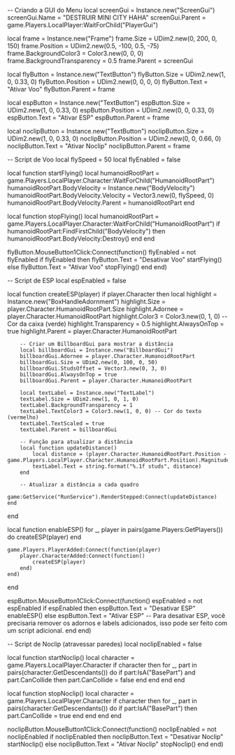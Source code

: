 


-- Criando a GUI do Menu
local screenGui = Instance.new("ScreenGui")
screenGui.Name = "DESTRUIR MINI CITY HAHA"
screenGui.Parent = game.Players.LocalPlayer:WaitForChild("PlayerGui")

local frame = Instance.new("Frame")
frame.Size = UDim2.new(0, 200, 0, 150)
frame.Position = UDim2.new(0.5, -100, 0.5, -75)
frame.BackgroundColor3 = Color3.new(0, 0, 0)
frame.BackgroundTransparency = 0.5
frame.Parent = screenGui

local flyButton = Instance.new("TextButton")
flyButton.Size = UDim2.new(1, 0, 0.33, 0)
flyButton.Position = UDim2.new(0, 0, 0, 0)
flyButton.Text = "Ativar Voo"
flyButton.Parent = frame

local espButton = Instance.new("TextButton")
espButton.Size = UDim2.new(1, 0, 0.33, 0)
espButton.Position = UDim2.new(0, 0, 0.33, 0)
espButton.Text = "Ativar ESP"
espButton.Parent = frame

local noclipButton = Instance.new("TextButton")
noclipButton.Size = UDim2.new(1, 0, 0.33, 0)
noclipButton.Position = UDim2.new(0, 0, 0.66, 0)
noclipButton.Text = "Ativar Noclip"
noclipButton.Parent = frame

-- Script de Voo
local flySpeed = 50
local flyEnabled = false

local function startFlying()
    local humanoidRootPart = game.Players.LocalPlayer.Character:WaitForChild("HumanoidRootPart")
    humanoidRootPart.BodyVelocity = Instance.new("BodyVelocity")
    humanoidRootPart.BodyVelocity.Velocity = Vector3.new(0, flySpeed, 0)
    humanoidRootPart.BodyVelocity.Parent = humanoidRootPart
end

local function stopFlying()
    local humanoidRootPart = game.Players.LocalPlayer.Character:WaitForChild("HumanoidRootPart")
    if humanoidRootPart:FindFirstChild("BodyVelocity") then
        humanoidRootPart.BodyVelocity:Destroy()
    end
end

flyButton.MouseButton1Click:Connect(function()
    flyEnabled = not flyEnabled
    if flyEnabled then
        flyButton.Text = "Desativar Voo"
        startFlying()
    else
        flyButton.Text = "Ativar Voo"
        stopFlying()
    end
end)

-- Script de ESP
local espEnabled = false

local function createESP(player)
    if player.Character then
        local highlight = Instance.new("BoxHandleAdornment")
        highlight.Size = player.Character.HumanoidRootPart.Size
        highlight.Adornee = player.Character.HumanoidRootPart
        highlight.Color3 = Color3.new(0, 1, 0) -- Cor da caixa (verde)
        highlight.Transparency = 0.5
        highlight.AlwaysOnTop = true
        highlight.Parent = player.Character.HumanoidRootPart

        -- Criar um BillboardGui para mostrar a distância
        local billboardGui = Instance.new("BillboardGui")
        billboardGui.Adornee = player.Character.HumanoidRootPart
        billboardGui.Size = UDim2.new(0, 100, 0, 50)
        billboardGui.StudsOffset = Vector3.new(0, 3, 0)
        billboardGui.AlwaysOnTop = true
        billboardGui.Parent = player.Character.HumanoidRootPart

        local textLabel = Instance.new("TextLabel")
        textLabel.Size = UDim2.new(1, 0, 1, 0)
        textLabel.BackgroundTransparency = 1
        textLabel.TextColor3 = Color3.new(1, 0, 0) -- Cor do texto (vermelho)
        textLabel.TextScaled = true
        textLabel.Parent = billboardGui

        -- Função para atualizar a distância
        local function updateDistance()
            local distance = (player.Character.HumanoidRootPart.Position - game.Players.LocalPlayer.Character.HumanoidRootPart.Position).Magnitude
            textLabel.Text = string.format("%.1f studs", distance)
        end

        -- Atualizar a distância a cada quadro
        game:GetService("RunService").RenderStepped:Connect(updateDistance)
    end
end

local function enableESP()
    for _, player in pairs(game.Players:GetPlayers()) do
        createESP(player)
    end

    game.Players.PlayerAdded:Connect(function(player)
        player.CharacterAdded:Connect(function()
            createESP(player)
        end)
    end)
end

espButton.MouseButton1Click:Connect(function()
    espEnabled = not espEnabled
    if espEnabled then
        espButton.Text = "Desativar ESP"
        enableESP()
    else
        espButton.Text = "Ativar ESP"
        -- Para desativar ESP, você precisaria remover os adornos e labels adicionados, isso pode ser feito com um script adicional.
    end
end)

-- Script de Noclip (atravessar paredes)
local noclipEnabled = false

local function startNoclip()
    local character = game.Players.LocalPlayer.Character
    if character then
        for _, part in pairs(character:GetDescendants()) do
            if part:IsA("BasePart") and part.CanCollide then
                part.CanCollide = false
            end
        end
    end
end

local function stopNoclip()
    local character = game.Players.LocalPlayer.Character
    if character then
        for _, part in pairs(character:GetDescendants()) do
            if part:IsA("BasePart") then
                part.CanCollide = true
            end
        end
    end
end

noclipButton.MouseButton1Click:Connect(function()
    noclipEnabled = not noclipEnabled
    if noclipEnabled then
        noclipButton.Text = "Desativar Noclip"
        startNoclip()
    else
        noclipButton.Text = "Ativar Noclip"
        stopNoclip()
    end
end)
```

